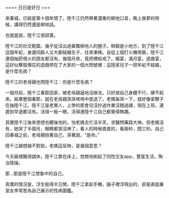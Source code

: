 ==== 日日是好日 ===

來春城，已經是第十個年頭了。陸千江仍然帶著濃重的柳地口音，晚上做夢的時候，講得仍然還是柳地話。

也就是說，陸千江很寂寞。

陸千江的社交範圍，幾乎從沒出過春飄柳地人的圈子。柳鎮是小地方，到了陸千江這個年紀，身邊同齡人又大都結婚生子，往來漸稀。自從上個打火機用磬，陸千江連個抽菸借火的朋友都沒有，幾個月來，竟把煙給戒了。婚宴，滿月宴，週歲宴，這好似擊鼓傳花的遊戲停在了大家的一個大問號裡：這陸家兒子一把年紀不結婚，是什麼毛病？

陸千江的老母親也問陸千江：你是什麼毛病？

一個月前，陸千江春節回家，被老母親逼地沒辦法，只好說自己身體不行，硬不起來。結果整個春節，就在老母親哭哭啼啼中度過了。老媽每哭一下，就好像拿鞭子在抽陸千江。陸千江是老實人，上學的那會兒沒抄過作業沒翹過課，現在上班，連遲到早退都沒有。活得一板一眼，活得連陸千江自己都覺得無趣。

其實陸千江後來想想也聽後怕的，怕老媽去忙活半天，求醫問藥跳大神。但老媽沒有，她哭了半個月，眼睛都哭沒神了，看人的時候直直的，看兩秒，閉三秒。自己回春城之前，老母親抱著自己，哭著說，“是命。”

陸千江越想越不對勁，老媽這反映，是幾個意思？

今天廠裡難得調休，陸千江靠在床上，悠閒地刷起了同性交友app，豐富生活，陶冶情操。

那...那是陸千江想象中的自己。

真實的情況是，浮生偷得半日閒，陸千江拿起手機，腦子裡浮現出的，卻是表姐兼室友李常思為自己展示的性病圖鑑。